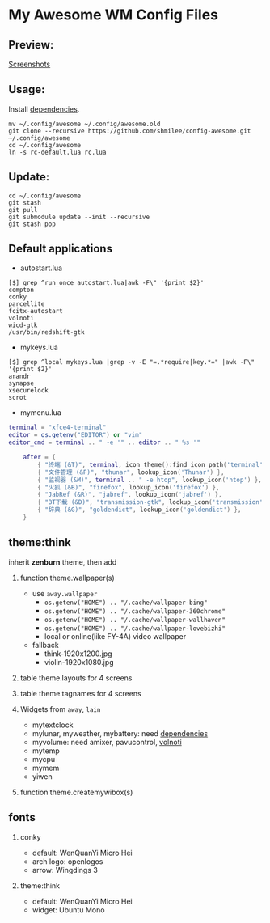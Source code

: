 My Awesome WM Config Files
==========================

Preview:
--------

[Screenshots](https://github.com/shmilee/config-awesome/issues/1)

Usage:
------

Install [dependencies](https://github.com/shmilee/awesome-away#dependencies).

```
mv ~/.config/awesome ~/.config/awesome.old
git clone --recursive https://github.com/shmilee/config-awesome.git ~/.config/awesome
cd ~/.config/awesome
ln -s rc-default.lua rc.lua
```

Update:
-------

```
cd ~/.config/awesome
git stash
git pull
git submodule update --init --recursive
git stash pop
```

Default applications
--------------------

* autostart.lua

```
[$] grep ^run_once autostart.lua|awk -F\" '{print $2}'
compton
conky
parcellite
fcitx-autostart
volnoti
wicd-gtk
/usr/bin/redshift-gtk
```

* mykeys.lua

```
[$] grep ^local mykeys.lua |grep -v -E "=.*require|key.*=" |awk -F\" '{print $2}'
arandr
synapse
xsecurelock
scrot
```

* mymenu.lua

```lua
terminal = "xfce4-terminal"
editor = os.getenv("EDITOR") or "vim"
editor_cmd = terminal .. " -e '" .. editor .. " %s '"
```

```lua
    after = {
        { "终端 (&T)", terminal, icon_theme():find_icon_path('terminal') },
        { "文件管理 (&F)", "thunar", lookup_icon('Thunar') },
        { "监视器 (&M)", terminal .. " -e htop", lookup_icon('htop') },
        { "火狐 (&B)", "firefox", lookup_icon('firefox') },
        { "JabRef (&R)", "jabref", lookup_icon('jabref') },
        { "BT下载 (&D)", "transmission-gtk", lookup_icon('transmission') },
        { "辞典 (&G)", "goldendict", lookup_icon('goldendict') },
    }
```

theme:think
-----------

inherit **zenburn** theme, then add

1. function theme.wallpaper(s)
   - use `away.wallpaper`
     + `os.getenv("HOME") .. "/.cache/wallpaper-bing"`
     + `os.getenv("HOME") .. "/.cache/wallpaper-360chrome"`
     + `os.getenv("HOME") .. "/.cache/wallpaper-wallhaven"`
     + `os.getenv("HOME") .. "/.cache/wallpaper-lovebizhi"`
     + local or online(like FY-4A) video wallpaper
   - fallback
     + think-1920x1200.jpg
     + violin-1920x1080.jpg

2. table theme.layouts for 4 screens
3. table theme.tagnames for 4 screens
4. Widgets from `away`, `lain`
   - mytextclock
   - mylunar, myweather, mybattery: need [dependencies](https://github.com/shmilee/awesome-away#dependencies)
   - myvolume: need amixer, pavucontrol, [volnoti](https://github.com/hcchu/volnoti)
   - mytemp
   - mycpu
   - mymem
   - yiwen
5. function theme.createmywibox(s)

fonts
-----

1. conky
   - default: WenQuanYi Micro Hei
   - arch logo: openlogos
   - arrow: Wingdings 3

2. theme:think
   - default: WenQuanYi Micro Hei
   - widget: Ubuntu Mono
